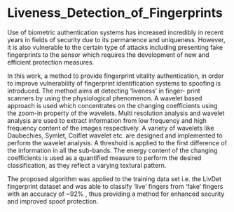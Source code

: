 # Liveness_Detection_of_Fingerprints


Use of biometric authentication systems has increased incredibly in recent years in fields of security due to its permanence and uniqueness. However, it is also vulnerable to the certain type of attacks including presenting fake fingerprints to the sensor which requires the development of new and efficient protection measures.

In this work, a method to provide fingerprint vitality authentication, in order to improve vulnerability of fingerprint identification systems to spoofing is introduced. The method aims at detecting ‘liveness' in finger- print scanners by using the physiological phenomenon. A wavelet based approach is used which concentrates on the changing coefficients using the zoom-in property of the wavelets. Multi resolution analysis and wavelet analysis are used to extract information from low frequency and high frequency content of the images respectively. A variety of wavelets like Daubechies, Symlet, Coiflet wavelet etc. are designed and
implemented to perform the wavelet analysis. A threshold is applied to the first difference of the information in all the sub-bands. The energy content of the changing coefficients is used as a quantified measure to perform the desired classification, as they reflect a varying textural pattern.

The proposed algorithm was applied to the training data set i.e. the LivDet fingerprint dataset and was able to classify ‘live’ fingers from ‘fake’ fingers with an accuracy of ~92% , thus providing a method for enhanced security and improved spoof protection.

